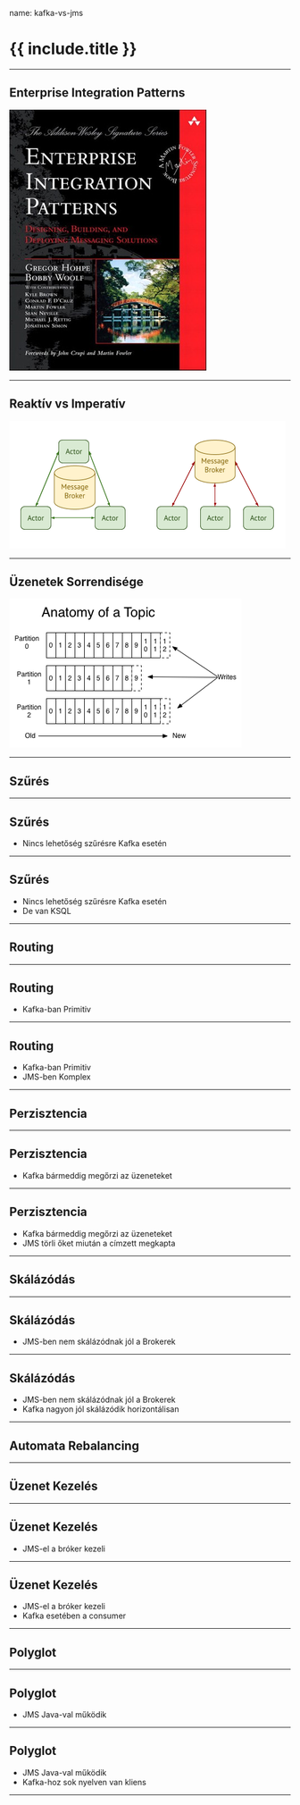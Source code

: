 name: kafka-vs-jms

# {{ include.title }}

---

## Enterprise Integration Patterns

<img src="/assets/img/enterprise-integration-patterns.jpg" />

---

## Reaktív vs Imperatív

<img src="/assets/img/Imperative-vs-Reactive.png" />

---

## Üzenetek Sorrendisége

<img src="/assets/img/log_anatomy.png" />

---

## Szűrés

---

## Szűrés

- Nincs lehetőség szűrésre Kafka esetén

---

## Szűrés

- Nincs lehetőség szűrésre Kafka esetén
- De van KSQL

---

## Routing

---

## Routing

- Kafka-ban Primitiv

---

## Routing

- Kafka-ban Primitiv
- JMS-ben Komplex

---

## Perzisztencia

---

## Perzisztencia

- Kafka bármeddig megőrzi az üzeneteket

---

## Perzisztencia

- Kafka bármeddig megőrzi az üzeneteket
- JMS törli őket miután a címzett megkapta

---

## Skálázódás

---

## Skálázódás

- JMS-ben nem skálázódnak jól a Brokerek

---

## Skálázódás

- JMS-ben nem skálázódnak jól a Brokerek
- Kafka nagyon jól skálázódik horizontálisan

---

## Automata Rebalancing

---

## Üzenet Kezelés

---

## Üzenet Kezelés

- JMS-el a bróker kezeli

---

## Üzenet Kezelés

- JMS-el a bróker kezeli
- Kafka esetében a consumer

---

## Polyglot

---

## Polyglot

- JMS Java-val működik

---

## Polyglot

- JMS Java-val működik
- Kafka-hoz sok nyelven van kliens

---
